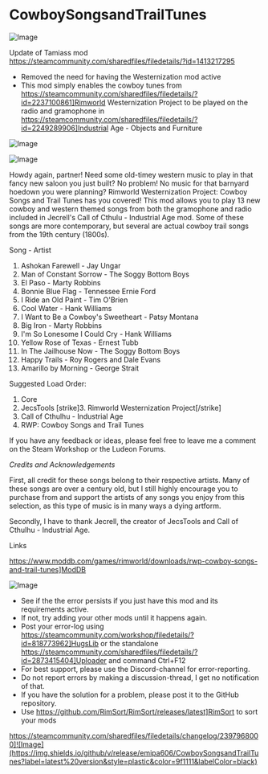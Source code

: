 # CowboySongsandTrailTunes

![Image](https://i.imgur.com/buuPQel.png)

Update of Tamiass mod
https://steamcommunity.com/sharedfiles/filedetails/?id=1413217295

- Removed the need for having the Westernization mod active
- This mod simply enables the cowboy tunes from https://steamcommunity.com/sharedfiles/filedetails/?id=2237100861]Rimworld Westernization Project to be played on the radio and gramophone in https://steamcommunity.com/sharedfiles/filedetails/?id=2249289906]Industrial Age - Objects and Furniture

![Image](https://i.imgur.com/pufA0kM.png)

	
![Image](https://i.imgur.com/Z4GOv8H.png)

Howdy again, partner! Need some old-timey western music to play in that fancy new saloon you just built? No problem! No music for that barnyard hoedown you were planning? Rimworld Westernization Project: Cowboy Songs and Trail Tunes has you covered! This mod allows you to play 13 new cowboy and western themed songs from both the gramophone and radio included in Jecrell's Call of Cthulu - Industrial Age mod. Some of these songs are more contemporary, but several are actual cowboy trail songs from the 19th century (1800s).

Song - Artist

1. Ashokan Farewell - Jay Ungar
2. Man of Constant Sorrow - The Soggy Bottom Boys
3. El Paso - Marty Robbins
4. Bonnie Blue Flag - Tennessee Ernie Ford
5. I Ride an Old Paint - Tim O'Brien
6. Cool Water - Hank Williams
7. I Want to Be a Cowboy's Sweetheart - Patsy Montana
8. Big Iron - Marty Robbins
9. I'm So Lonesome I Could Cry - Hank Williams
10. Yellow Rose of Texas - Ernest Tubb
11. In The Jailhouse Now - The Soggy Bottom Boys
12. Happy Trails - Roy Rogers and Dale Evans
13. Amarillo by Morning - George Strait

Suggested Load Order:

1. Core
2. JecsTools
[strike]3. Rimworld Westernization Project[/strike]
4. Call of Cthulhu - Industrial Age
5. RWP: Cowboy Songs and Trail Tunes

If you have any feedback or ideas, please feel free to leave me a comment on the Steam Workshop or the Ludeon Forums.

*Credits and Acknowledgements*

First, all credit for these songs belong to their respective artists. Many of these songs are over a century old, but I still highly encourage you to purchase from and support the artists of any songs you enjoy from this selection, as this type of music is in many ways a dying artform.

Secondly, I have to thank Jecrell, the creator of JecsTools and Call of Cthulhu - Industrial Age.

Links

https://www.moddb.com/games/rimworld/downloads/rwp-cowboy-songs-and-trail-tunes]ModDB

![Image](https://i.imgur.com/PwoNOj4.png)



-  See if the the error persists if you just have this mod and its requirements active.
-  If not, try adding your other mods until it happens again.
-  Post your error-log using https://steamcommunity.com/workshop/filedetails/?id=818773962]HugsLib or the standalone https://steamcommunity.com/sharedfiles/filedetails/?id=2873415404]Uploader and command Ctrl+F12
-  For best support, please use the Discord-channel for error-reporting.
-  Do not report errors by making a discussion-thread, I get no notification of that.
-  If you have the solution for a problem, please post it to the GitHub repository.
-  Use https://github.com/RimSort/RimSort/releases/latest]RimSort to sort your mods



https://steamcommunity.com/sharedfiles/filedetails/changelog/2397968000]![Image](https://img.shields.io/github/v/release/emipa606/CowboySongsandTrailTunes?label=latest%20version&style=plastic&color=9f1111&labelColor=black)

